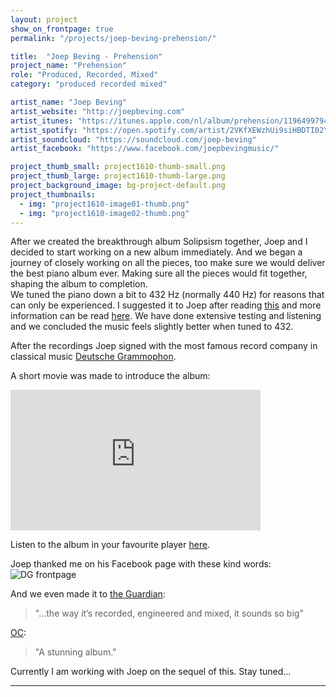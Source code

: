 ```yaml
---
layout: project
show_on_frontpage: true
permalink: "/projects/joep-beving-prehension/"

title:  "Joep Beving - Prehension"
project_name: "Prehension"
role: "Produced, Recorded, Mixed"
category: "produced recorded mixed"

artist_name: "Joep Beving"
artist_website: "http://joepbeving.com"
artist_itunes: "https://itunes.apple.com/nl/album/prehension/1196499794?l=en"
artist_spotify: "https://open.spotify.com/artist/2VKfXEWzhUi9siHBDTI02Y"
artist_soundcloud: "https://soundcloud.com/joep-beving"
artist_facebook: "https://www.facebook.com/joepbevingmusic/"

project_thumb_small: project1610-thumb-small.png
project_thumb_large: project1610-thumb-large.png
project_background_image: bg-project-default.png
project_thumbnails:
  - img: "project1610-image01-thumb.png"
  - img: "project1610-image02-thumb.png"
---
```

After we created the breakthrough album Solipsism together, Joep and I decided to start working on a new album immediately. And we began a journey of closely working on all the pieces, too make sure we would deliver the best piano album ever. Making sure all the pieces would fit together, shaping the album to completion.  
We tuned the piano down a bit to 432 Hz (normally 440 Hz) for reasons that can only be experienced. I suggested it to Joep after reading [this](http://www.independent.co.uk/news/people/prince-held-a-facebook-qa-and-this-is-the-only-question-he-answered-9767679.html) and more information can be read [here](http://www.viewzone.com/432hertz222.html). We have done extensive testing and listening and we concluded the music feels slightly better when tuned to 432.

After the recordings Joep signed with the most famous record company in classical music [Deutsche Grammophon](http://www.deutschegrammophon.com/en/cat/4797151?).

A short movie was made to introduce the album:

<iframe width="400" height="225" src="https://www.youtube.com/embed/Tuh4_h93DZk?rel=0" frameborder="0" gesture="media" allow="encrypted-media" allowfullscreen></iframe>

Listen to the album in your favourite player [here](https://dg.lnk.to/beving-prehension).

Joep thanked me on his Facebook page with these kind words:
![DG frontpage](../../img/project1610-facebookquote.png)


And we even made it to [the Guardian](https://www.theguardian.com/music/2017/may/13/joep-beving-dutch-pianist-spotify-star-solipsism):
>"...the way it’s recorded, engineered and mixed, it sounds so big"

[OC](https://ourculturemag.com/2017/04/09/204-2/):
>"A stunning album." 

Currently I am working with Joep on the sequel of this. Stay tuned...

---